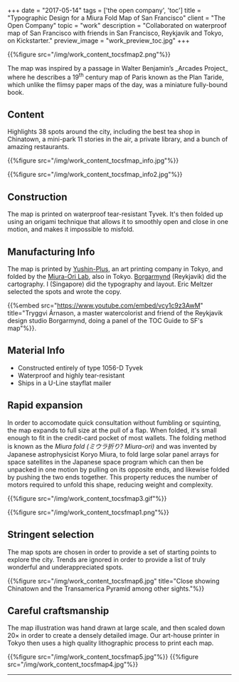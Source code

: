 +++
date = "2017-05-14"
tags = ['the open company', 'toc']
title = "Typographic Design for a Miura Fold Map of San Francisco"
client = "The Open Company"
topic = "work"
description = "Collaborated on waterproof map of San Francisco with friends in San Francisco, Reykjavik and Tokyo, on Kickstarter."
preview_image = "work_preview_toc.jpg"
+++

{{%figure src="/img/work_content_tocsfmap2.png"%}}

<p class="lead">The map was inspired by a passage in Walter Benjamin’s _Arcades Project_ where he describes a 19<sup>th</sup> century map of Paris known as the Plan Taride, which unlike the flimsy paper maps of the day, was a miniature fully-bound book.</p>

## Content

Highlights 38 spots around the city, including the best tea shop in Chinatown, a mini-park 11 stories in the air, a private library, and a bunch of amazing restaurants.

{{%figure src="/img/work_content_tocsfmap_info.jpg"%}}

{{%figure src="/img/work_content_tocsfmap_info2.jpg"%}}

## Construction

The map is printed on waterproof tear-resistant Tyvek. It's then folded up using an origami technique that allows it to smoothly open and close in one motion, and makes it impossible to misfold.

## Manufacturing Info

The map is printed by [Yushin-Plus](http://www.yushin-p.com), an art printing company in Tokyo, and folded by the [Miura-Ori Lab](http://www.miuraori.biz), also in Tokyo. [Borgarmynd](http://borgarmynd.com) (Reykjavik) did the cartography. I (Singapore) did the typography and layout. Eric Meltzer selected the spots and wrote the copy.

{{%embed src="https://www.youtube.com/embed/vcy1c9z3AwM" title="Tryggvi Árnason, a master watercolorist and friend of the Reykjavik design studio Borgarmynd, doing a panel of the TOC Guide to SF's map"%}}.

## Material Info

- Constructed entirely of type 1056-D Tyvek
- Waterproof and highly tear-resistant
- Ships in a U-Line stayflat mailer

## Rapid expansion

In order to accomodate quick consultation without fumbling or squinting, the map expands to full size at the pull of a flap. When folded, it's small enough to fit in the credit-card pocket of most wallets. The folding method is known as the _Miura fold (ミウラ折り? Miura-ori)_ and was invented by Japanese astrophysicist Koryo Miura, to fold large solar panel arrays for space satellites in the Japanese space program which can then be unpacked in one motion by pulling on its opposite ends, and likewise folded by pushing the two ends together. This property reduces the number of motors required to unfold this shape, reducing weight and complexity.

{{%figure src="/img/work_content_tocsfmap3.gif"%}}

{{%figure src="/img/work_content_tocsfmap1.png"%}}

## Stringent selection

The map spots are chosen in order to provide a set of starting points to explore the city. Trends are ignored in order to provide a list of truly wonderful and underappreciated spots.

{{%figure src="/img/work_content_tocsfmap6.jpg" title="Close showing Chinatown and the Transamerica Pyramid among other sights."%}}

## Careful craftsmanship

The map illustration was hand drawn at large scale, and then scaled down 20× in order to create a densely detailed image. Our art-house printer in Tokyo then uses a high quality lithographic process to print each map.

{{%figure src="/img/work_content_tocsfmap5.jpg"%}}
{{%figure src="/img/work_content_tocsfmap4.jpg"%}}

---
